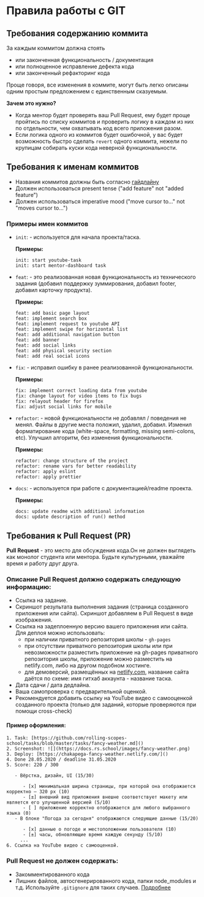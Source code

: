 # Правила работы с GIT

## Требования содержанию коммита

За каждым коммитом должна стоять

* или законченная функциональность / документация
* или полноценное исправление дефекта кода
* или законченный рефакторинг кода

Проще говоря, все изменения в коммите, могут быть легко описаны одним простым предложением с единственным сказуемым.

**Зачем это нужно?**

- Когда ментор будет проверять ваш Pull Request, ему будет проще пройтись по списку коммитов и проверить логику в каждом из них по отдельности, чем охватывать код всего приложения разом.
- Если логика одного из коммитов будет ошибочной, у вас будет возможность быстро сделать `revert` одного коммита, нежели по крупицам собирать куски кода неверной функциональности.

## Требования к именам коммитов

- Названия коммитов должны быть согласно [гайдлайну](https://www.conventionalcommits.org/en/v1.0.0/)
- Должен использоваться present tense ("add feature" not "added feature")
- Должен использоваться imperative mood ("move cursor to..." not "moves cursor to...")

### Примеры имен коммитов
*  `init`: - используется для начала проекта/таска. 

	**Примеры:**
	
	```
	init: start youtube-task
	init: start mentor-dashboard task
	```

*  `feat`: - это реализованная новая функциональность из технического задания (добавил поддержку зуммирования, добавил footer, добавил карточку продукта). 

	**Примеры:**
	
	```
	feat: add basic page layout
	feat: implement search box 
	feat: implement request to youtube API
	feat: implement swipe for horizontal list
	feat: add additional navigation button
	feat: add banner
	feat: add social links
	feat: add physical security section
	feat: add real social icons
	```

* `fix`: - исправил ошибку в ранее реализованной функциональности. 

	**Примеры:**
	
	```
	fix: implement correct loading data from youtube
	fix: change layout for video items to fix bugs
	fix: relayout header for firefox
	fix: adjust social links for mobile
	```

* `refactor`: - новой функциональности не добавлял / поведения не менял. Файлы в другие места положил, удалил, добавил. Изменил форматирование кода (white-space, formatting, missing semi-colons, etc). Улучшил алгоритм, без изменения функциональности. 

	**Примеры:**
	
	```
	refactor: change structure of the project
	refactor: rename vars for better readability
	refactor: apply eslint
	refactor: apply prettier
	```

* `docs`: - используется при работе с документацией/readme проекта. 

	**Примеры:**
	
	```
	docs: update readme with additional information
	docs: update description of run() method
	```

## Требования к Pull Request (PR)

**Pull Request** - это место для обсуждения кода.Он не должен выглядеть как монолог студента или ментора. Будьте культурными, уважайте время и работу друг друга.

### Описание Pull Request должно содержать следующую информацию:
- Ссылка на задание.
- Скриншот результата выполнения задания (страница созданного приложения или сайта). Скриншот добавляем в Pull Request в виде изображения.
- Ссылка на задеплоенную версию вашего приложения или сайта. Для деплоя можно использовать:
	* при наличии приватного репозитория школы - `gh-pages`
	* при отсутствии приватного репозитория школы или при невозможности разместить приложение на gh-pages приватного репозитория школы, приложение можно разместить на netlify.com, либо на другом подобном хостинге.
	* для демоверсий, размещённых на [netlify.com](netlify.com), название сайта даётся по схеме: имя гитхаб аккаунта - название таска.
- Дата сдачи / дата дедлайна.
- Ваша самопроверка с предварительной оценкой.
- Рекомендуется добавить ссылку на YouTube видео с самооценкой созданного проекта (только для заданий, которые проверяются при помощи cross-check)

#### Пример оформления:

```
1. Task: [https://github.com/rolling-scopes-school/tasks/blob/master/tasks/fancy-weather.md]()
2. Screenshot: ![](https://docs.rs.school/images/fancy-weather.png)
3. Deploy: [https://chakapega-fancy-weather.netlify.com/]()
4. Done 28.05.2020 / deadline 31.05.2020
5. Score: 220 / 300

   - Вёрстка, дизайн, UI (15/30)

      - [x] минимальная ширина страницы, при которой она отображается корректно – 320 рх (10)
      - [±] внешний вид приложения внешне соответствует макету или является его улучшенной версией (5/10)
      - [ ] приложение корректно отображается для любого выбранного языка (0)
   - В блоке "Погода за сегодня" отображаются следующие данные (15/20)

      - [x] данные о погоде и местоположении пользователя (10)
      - [±] часы, обновляющие время каждую секунду (5/10)
 	 ...
6. Ссылка на YouTube видео с самооценкой.
```

### Pull Request не должен содержать:

- Закомментированного кода
- Лишних файлов, автосгенерированного кода, папки node_modules и т.д. Используйте `.gitignore` для таких случаев. [Подробнее](https://git-scm.com/docs/gitignore)
